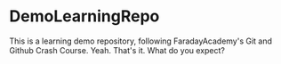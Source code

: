 # DemoLearningRepo
This is a learning demo repository, following FaradayAcademy's Git and Github Crash Course.
Yeah. That's it. What do you expect?
